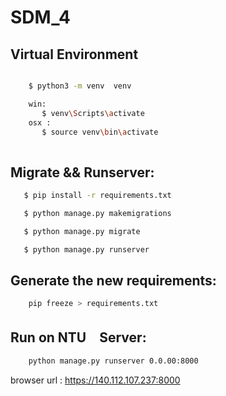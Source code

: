 # SDM_4

## Virtual Environment
```bash

    $ python3 -m venv  venv

    win:
       $ venv\Scripts\activate
    osx :
       $ source venv\bin\activate
        
```
## Migrate && Runserver:
```bash
   $ pip install -r requirements.txt

   $ python manage.py makemigrations

   $ python manage.py migrate

   $ python manage.py runserver
```

## Generate the new requirements:
```bash
    pip freeze > requirements.txt
```


## Run on NTU　Server:
```bash
    python manage.py runserver 0.0.00:8000
```

browser url : https://140.112.107.237:8000